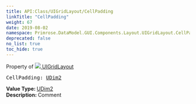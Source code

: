 ```yaml
---
title: API:Class/UIGridLayout/CellPadding
linkTitle: "CellPadding"
weight: 67
date: 2019-08-02
namespace: Primrose.DataModel.GUI.Components.Layout.UIGridLayout.CellPadding
deprecated: false
no_list: true
toc_hide: true
---
```

Property of <a href="/docs/api-reference/Class/UIGridLayout"><img src="/icons/silk/form.png"/>&nbsp;UIGridLayout</a>
<pre class="method-declaration">
CellPadding: <a class="type" href="/docs/api-reference/DataType/UDim2">UDim2</a></pre>
<b>Value Type: </b>
<a class="type" href="/docs/api-reference/DataType/UDim2">UDim2</a>
<br/>
<b>Description: </b>
Comment

